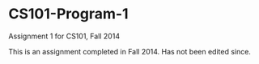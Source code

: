 # CS101-Program-1
Assignment 1 for CS101, Fall 2014

This is an assignment completed in Fall 2014. Has not been edited since. 
